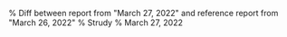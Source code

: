 % Diff between report from "March 27, 2022" and reference report from "March 26, 2022"
% Strudy
% March 27, 2022


